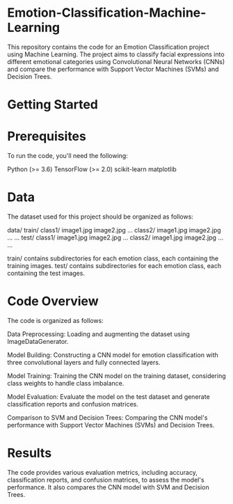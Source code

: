# Emotion-Classification-Machine-Learning
This repository contains the code for an Emotion Classification project using Machine Learning. The project aims to classify facial expressions into different emotional categories using Convolutional Neural Networks (CNNs) and compare the performance with Support Vector Machines (SVMs) and Decision Trees.

# Getting Started
# Prerequisites
To run the code, you'll need the following:

Python (>= 3.6)
TensorFlow (>= 2.0)
scikit-learn
matplotlib

# Data
The dataset used for this project should be organized as follows:

data/
    train/
        class1/
            image1.jpg
            image2.jpg
            ...
        class2/
            image1.jpg
            image2.jpg
            ...
        ...
    test/
        class1/
            image1.jpg
            image2.jpg
            ...
        class2/
            image1.jpg
            image2.jpg
            ...
        ...
        
train/ contains subdirectories for each emotion class, each containing the training images.
test/ contains subdirectories for each emotion class, each containing the test images.

# Code Overview
The code is organized as follows:

Data Preprocessing: Loading and augmenting the dataset using ImageDataGenerator.

Model Building: Constructing a CNN model for emotion classification with three convolutional layers and fully connected layers.

Model Training: Training the CNN model on the training dataset, considering class weights to handle class imbalance.

Model Evaluation: Evaluate the model on the test dataset and generate classification reports and confusion matrices.

Comparison to SVM and Decision Trees: Comparing the CNN model's performance with Support Vector Machines (SVMs) and Decision Trees.

# Results
The code provides various evaluation metrics, including accuracy, classification reports, and confusion matrices, to assess the model's performance. It also compares the CNN model with SVM and Decision Trees.

